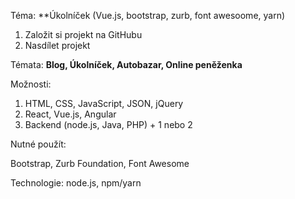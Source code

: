 Téma: 
**Úkolníček (Vue.js, bootstrap, zurb, font awesoome, yarn)

1. Založit si projekt na GitHubu
2. Nasdílet projekt

Témata:
**Blog, Úkolníček, Autobazar, Online peněženka**

Možnosti:
1. HTML, CSS, JavaScript, JSON, jQuery
2. React, Vue.js, Angular
3. Backend (node.js, Java, PHP) + 1 nebo 2

Nutné použít:

Bootstrap, Zurb Foundation, Font Awesome

Technologie:
node.js, npm/yarn


